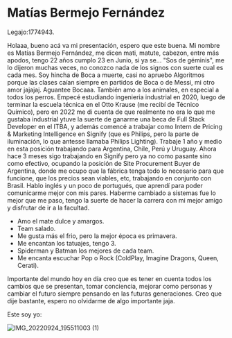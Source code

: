 # Matías Bermejo Fernández
Legajo:1774943.

Holaaa, bueno acá va mi presentación, espero que este buena. Mi nombre es Matías Bermejo Fernández, me dicen mati, matute, cabezon, entre más apodos, tengo 22 años cumplo 23 en Junio, si ya se... "Sos de géminis", me lo dijeron muchas veces, no conozco nada de los signos con suerte cual es cada mes. 
Soy hincha de Boca a muerte, casi no apruebo Algoritmos porque las clases caían siempre en partidos de Boca o de Messi, mi otro amor jajajaj. Aguantee Bocaaa. También amo a los animales, en especial a todos los perros.
Empecé estudiando ingenieria industrial en 2020, luego de terminar la escuela técnica en el Otto Krause (me recibí de Técnico Químico), pero en 2022 me di cuenta de que realmente no era lo que me gustaba industrial ytuve la suerte de ganarme una beca de Full Stack Developer en el ITBA, y además comencé a trabajar como Intern de Pricing & Marketing Intelligence en Signify (que es Philips, pero la parte de iluminación, lo que antesse llamaba Philips Lighting). Trabaje 1 año y medio en esta posición trabajando para Argentina, Chile, Perú y Uruguay. Ahora hace 3 meses sigo trabajando en Signify pero ya no como pasante sino como efectivo, ocupando la posición de Site Procurement Buyer de Argentina, donde me ocupo que la fábrica tenga todo lo necesario para que funcione, que los precios sean viables, etc, trabajando en conjunto con Brasil.
Hablo inglés y un poco de portugués, que aprendí para poder comunicarme mejor con mis pares.
Haberme cambiado a sistemas fue lo mejor que me paso, tengo la suerte de hacer la carrera con mi mejor amigo y disfrutar de ir a la facultad. 
- Amo el mate dulce y amargos.
- Team salado.
- Me gusta más el frio, pero la mejor época es primavera.
- Me encantan los tatuajes, tengo 3.
- Spiderman y Batman los mejores de cada team.
- Me encanta escuchar Pop o Rock (ColdPlay, Imagine Dragons, Queen, Cerati).

Importante del mundo hoy en día creo que es tener en cuenta todos los cambios que se presentan, tomar conciencia, mejorar como personas y cambiar el futuro siempre pensando en las futuras generaciones.
Creo que dije bastante, espero no olvidarme de algo importante jaja.

Este soy yo:

![IMG_20220924_195511003 (1)](https://github.com/pdepjm/2024-tp0-presentacion-MatttiB/assets/105322158/152f03d3-fbb2-425b-8aa5-bdfad9321c42)






